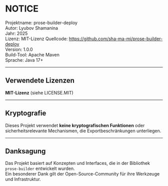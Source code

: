 # NOTICE

Projektname: prose-builder-deploy  
Autor: Lyubov Shamanina  
Jahr: 2025  
Lizenz: MIT-Lizenz
Quellcode: https://github.com/sha-ma-mi/prose-builder-deploy  
Version: 1.0.0  
Build-Tool: Apache Maven  
Sprache: Java 17+

---

## Verwendete Lizenzen

**MIT-Lizenz** (siehe LICENSE.MIT)

---

## Kryptografie

Dieses Projekt verwendet **keine kryptografischen Funktionen** oder sicherheitsrelevante Mechanismen, die Exportbeschränkungen unterliegen.

---

## Danksagung

Das Projekt basiert auf Konzepten und Interfaces, die in der Bibliothek `prose-builder` entwickelt wurden.  
Ein besonderer Dank gilt der Open-Source-Community für ihre Werkzeuge und Infrastruktur.
